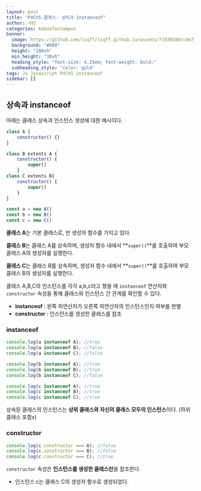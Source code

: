 ```yaml
---
layout: post
title: "P4Ch5.클래스- 상속과 instanceof"
author: 사탄
categories: KakaoTecCampus
banner:
  image: https://github.com/lcqff/lcqff.github.io/assets/71930280/c0e7f13b-5357-4eac-9dac-b5d31de1649a
  background: "#000"
  height: "100vh"
  min_height: "38vh"
  heading_style: "font-size: 4.25em; font-weight: bold;"
  subheading_style: "color: gold"
tags: Js Javascript P4Ch5 instanceof
sidebar: []
---
```


<style>
  .imageRow {
    display:flex;
  }
  .captionedImg {
    display: grid;
    align-content: flex-end;
    margin: 0 20px;
    text-align:center;
    font-size: 12px;
    color:gray;
  }
</style>

## 상속과 instanceof

아래는 클래스 상속과 인스턴스 생성에 대한 예시이다.

```jsx
class A {
	constructor() {}
}

class B extents A {
	constructor() {
		super()
	}
class C extents B{
	constructor() {
		super()
	}
}

const a = new A()
const b = new B()
const c = new C()
```

**클래스 A**는 기본 클래스로, 빈 생성자 함수를 가지고 있다.

**클래스 B**는 클래스 A를 상속하며, 생성자 함수 내에서 **`super()`**를 호출하여 부모 클래스 A의 생성자를 실행한다.

**클래스 C**는 클래스 B를 상속하며, 생성자 함수 내에서 **`super()`**를 호출하여 부모 클래스 B의 생성자를 실행한다.

클래스 A,B,C의 인스턴스를 각각 a,b,c라고 했을 때 `instanceof` 연산자와 `constructor` 속성을 통해 클래스와 인스턴스 간 관계를 확인할 수 있다.

- **instanceof** : 왼쪽 피연산자가 오른쪽 피연산자의 인스턴스인지 여부를 판별
- **constructor** : 인스턴스를 생성한 클래스를 참조

### instanceof

```jsx
console.log(a instanceof A); //true
console.log(a instanceof B); //false
console.log(a instanceof C); //false

console.log(b instanceof A); //true
console.log(b instanceof B); //true
console.log(b instanceof C); //false

console.log(c instanceof A); //true
console.log(c instanceof B); //true
console.log(c instanceof C); //true
```

상속된 클래스의 인스턴스는 **상위 클래스와 자신의 클래스 모두의 인스턴스**이다. (하위 클래스 포함x)

### constructor

```jsx
console.log(c.constructor === A); //false
console.log(c.constructor === B); //false
console.log(c.constructor === C); //true
```

`constructor` 속성은 **인스턴스를 생성한 클래스만**을 참조한다.

- 인스턴스 c는 클래스 C의 생성자 함수로 생성되었다.
